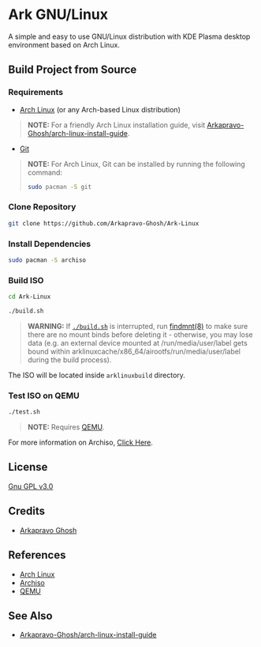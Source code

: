 # Ark GNU/Linux
A simple and easy to use GNU/Linux distribution with KDE Plasma desktop environment based on Arch Linux.

## Build Project from Source
### Requirements
- [Arch Linux](https://archlinux.org/) (or any Arch-based Linux distribution)
> **NOTE:** For a friendly Arch Linux installation guide, visit [Arkapravo-Ghosh/arch-linux-install-guide](https://github.com/Arkapravo-Ghosh/arch-linux-install-guide).
- [Git](https://git-scm.com/)
> **NOTE:** For Arch Linux, Git can be installed by running the following command:
> ```bash
> sudo pacman -S git
> ```

### Clone Repository
```bash
git clone https://github.com/Arkapravo-Ghosh/Ark-Linux
```

### Install Dependencies
```bash
sudo pacman -S archiso
```

### Build ISO
```bash
cd Ark-Linux
```
```bash
./build.sh
```
> **WARNING:** If [`./build.sh`](build.sh) is interrupted, run [findmnt(8)](https://man.archlinux.org/man/findmnt.8) to make sure there are no mount binds before deleting it - otherwise, you may lose data (e.g. an external device mounted at /run/media/user/label gets bound within arklinuxcache/x86_64/airootfs/run/media/user/label during the build process).

The ISO will be located inside `arklinuxbuild` directory.

### Test ISO on QEMU
```bash
./test.sh
```
> **NOTE:** Requires [QEMU](https://wiki.archlinux.org/title/QEMU).

For more information on Archiso, [Click Here](https://wiki.archlinux.org/title/Archiso).

## License
[Gnu GPL v3.0](LICENSE)

## Credits
- [Arkapravo Ghosh](https://github.com/Arkapravo-Ghosh)

## References
- [Arch Linux](https://archlinux.org/)
- [Archiso](https://gitlab.archlinux.org/archlinux/archiso)
- [QEMU](https://www.qemu.org/)

## See Also
- [Arkapravo-Ghosh/arch-linux-install-guide](https://github.com/Arkapravo-Ghosh/arch-linux-install-guide)
